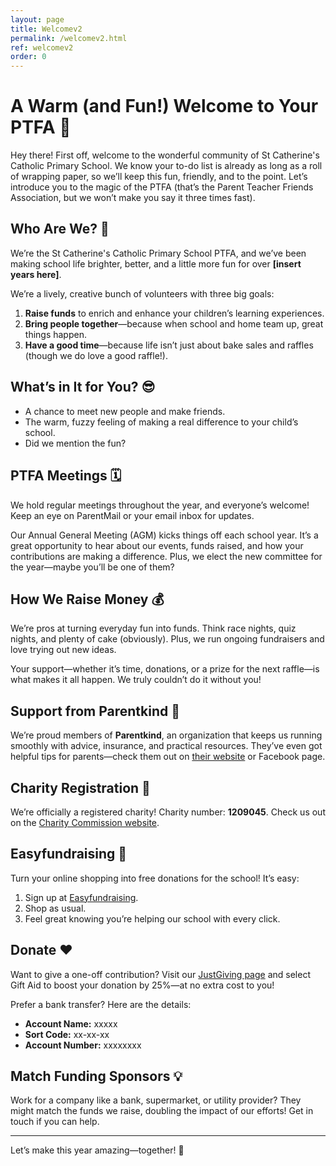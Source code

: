 ```yaml
---
layout: page
title: Welcomev2
permalink: /welcomev2.html
ref: welcomev2
order: 0
---
```


# A Warm (and Fun!) Welcome to Your PTFA 🎉

Hey there! First off, welcome to the wonderful community of St Catherine's Catholic Primary School. We know your to-do list is already as long as a roll of wrapping paper, so we’ll keep this fun, friendly, and to the point. Let’s introduce you to the magic of the PTFA (that’s the Parent Teacher Friends Association, but we won’t make you say it three times fast).

## Who Are We? 🤔

We’re the St Catherine's Catholic Primary School PTFA, and we’ve been making school life brighter, better, and a little more fun for over **[insert years here]**.

We’re a lively, creative bunch of volunteers with three big goals:
1. **Raise funds** to enrich and enhance your children’s learning experiences.
2. **Bring people together**—because when school and home team up, great things happen.
3. **Have a good time**—because life isn’t just about bake sales and raffles (though we do love a good raffle!).

## What’s in It for You? 😎

- A chance to meet new people and make friends.
- The warm, fuzzy feeling of making a real difference to your child’s school.
- Did we mention the fun?

## PTFA Meetings 🗓️

We hold regular meetings throughout the year, and everyone’s welcome! Keep an eye on ParentMail or your email inbox for updates.

Our Annual General Meeting (AGM) kicks things off each school year. It’s a great opportunity to hear about our events, funds raised, and how your contributions are making a difference. Plus, we elect the new committee for the year—maybe you’ll be one of them?

## How We Raise Money 💰

We’re pros at turning everyday fun into funds. Think race nights, quiz nights, and plenty of cake (obviously). Plus, we run ongoing fundraisers and love trying out new ideas.

Your support—whether it’s time, donations, or a prize for the next raffle—is what makes it all happen. We truly couldn’t do it without you!

## Support from Parentkind 🙌

We’re proud members of **Parentkind**, an organization that keeps us running smoothly with advice, insurance, and practical resources. They’ve even got helpful tips for parents—check them out on [their website](https://www.parentkind.org.uk) or Facebook page.

## Charity Registration 🏅

We’re officially a registered charity!
Charity number: **1209045**. Check us out on the [Charity Commission website](https://register-of-charities.charitycommission.gov.uk/en/charity-search/-/charity-details/5243956/trustees).

## Easyfundraising 💸

Turn your online shopping into free donations for the school! It’s easy:
1. Sign up at [Easyfundraising](https://www.easyfundraising.org.uk/causes/st-catherines-pta-littlehampton/).
2. Shop as usual.
3. Feel great knowing you’re helping our school with every click.

## Donate ❤️

Want to give a one-off contribution? Visit our [JustGiving page](https://www.justgiving.com/xxxxxx) and select Gift Aid to boost your donation by 25%—at no extra cost to you!

Prefer a bank transfer? Here are the details:
- **Account Name:** xxxxx
- **Sort Code:** xx-xx-xx
- **Account Number:** xxxxxxxx

## Match Funding Sponsors 💡

Work for a company like a bank, supermarket, or utility provider? They might match the funds we raise, doubling the impact of our efforts! Get in touch if you can help.

---

Let’s make this year amazing—together! 🎈
